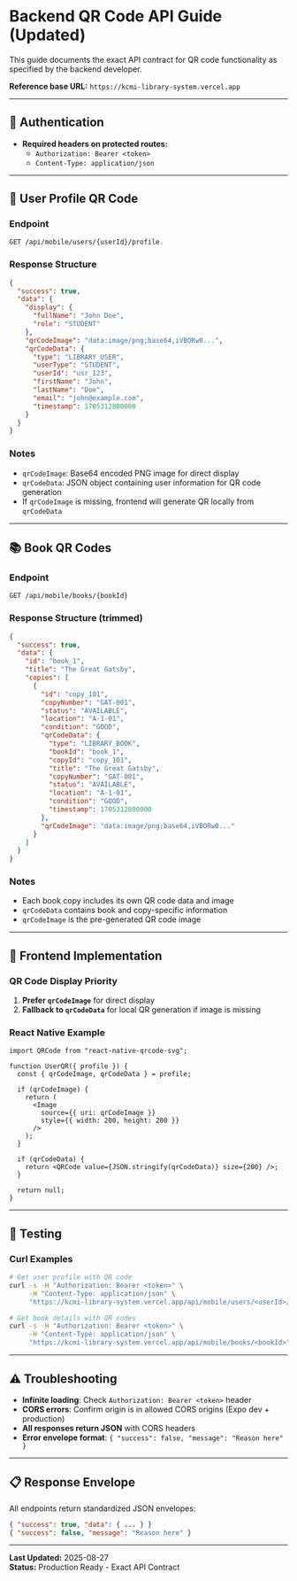 # Backend QR Code API Guide (Updated)

This guide documents the exact API contract for QR code functionality as specified by the backend developer.

**Reference base URL:** `https://kcmi-library-system.vercel.app`

---

## 🔐 Authentication

- **Required headers on protected routes:**
  - `Authorization: Bearer <token>`
  - `Content-Type: application/json`

---

## 📱 User Profile QR Code

### Endpoint
`GET /api/mobile/users/{userId}/profile`

### Response Structure
```json
{
  "success": true,
  "data": {
    "display": { 
      "fullName": "John Doe", 
      "role": "STUDENT" 
    },
    "qrCodeImage": "data:image/png;base64,iVBORw0...",
    "qrCodeData": {
      "type": "LIBRARY_USER",
      "userType": "STUDENT",
      "userId": "usr_123",
      "firstName": "John",
      "lastName": "Doe",
      "email": "john@example.com",
      "timestamp": 1705312800000
    }
  }
}
```

### Notes
- `qrCodeImage`: Base64 encoded PNG image for direct display
- `qrCodeData`: JSON object containing user information for QR code generation
- If `qrCodeImage` is missing, frontend will generate QR locally from `qrCodeData`

---

## 📚 Book QR Codes

### Endpoint
`GET /api/mobile/books/{bookId}`

### Response Structure (trimmed)
```json
{
  "success": true,
  "data": {
    "id": "book_1",
    "title": "The Great Gatsby",
    "copies": [
      {
        "id": "copy_101",
        "copyNumber": "GAT-001",
        "status": "AVAILABLE",
        "location": "A-1-01",
        "condition": "GOOD",
        "qrCodeData": {
          "type": "LIBRARY_BOOK",
          "bookId": "book_1",
          "copyId": "copy_101",
          "title": "The Great Gatsby",
          "copyNumber": "GAT-001",
          "status": "AVAILABLE",
          "location": "A-1-01",
          "condition": "GOOD",
          "timestamp": 1705312800000
        },
        "qrCodeImage": "data:image/png;base64,iVBORw0..."
      }
    ]
  }
}
```

### Notes
- Each book copy includes its own QR code data and image
- `qrCodeData` contains book and copy-specific information
- `qrCodeImage` is the pre-generated QR code image

---

## 🎯 Frontend Implementation

### QR Code Display Priority
1. **Prefer `qrCodeImage`** for direct display
2. **Fallback to `qrCodeData`** for local QR generation if image is missing

### React Native Example
```tsx
import QRCode from "react-native-qrcode-svg";

function UserQR({ profile }) {
  const { qrCodeImage, qrCodeData } = profile;
  
  if (qrCodeImage) {
    return (
      <Image
        source={{ uri: qrCodeImage }}
        style={{ width: 200, height: 200 }}
      />
    );
  }
  
  if (qrCodeData) {
    return <QRCode value={JSON.stringify(qrCodeData)} size={200} />;
  }
  
  return null;
}
```

---

## 🧪 Testing

### Curl Examples
```bash
# Get user profile with QR code
curl -s -H "Authorization: Bearer <token>" \
     -H "Content-Type: application/json" \
     "https://kcmi-library-system.vercel.app/api/mobile/users/<userId>/profile"

# Get book details with QR codes
curl -s -H "Authorization: Bearer <token>" \
     -H "Content-Type: application/json" \
     "https://kcmi-library-system.vercel.app/api/mobile/books/<bookId>"
```

---

## ⚠️ Troubleshooting

- **Infinite loading**: Check `Authorization: Bearer <token>` header
- **CORS errors**: Confirm origin is in allowed CORS origins (Expo dev + production)
- **All responses return JSON** with CORS headers
- **Error envelope format**: `{ "success": false, "message": "Reason here" }`

---

## 📋 Response Envelope

All endpoints return standardized JSON envelopes:
```json
{ "success": true, "data": { ... } }
{ "success": false, "message": "Reason here" }
```

---

**Last Updated:** 2025-08-27  
**Status:** Production Ready - Exact API Contract
